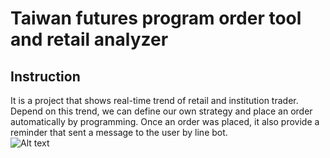 # Taiwan futures program order tool and retail analyzer
## Instruction
It is a project that shows real-time trend of retail and institution trader.
Depend on this trend, we can define our own strategy and place an order automatically by programming.
Once an order was placed, it also provide a reminder that sent a message to the user by line bot.   
![Alt text](https://github.com/heyheychen/Taiwan_futures_program_order_tool_and_retail_analyzer/blob/master/pic/result.png?raw=true)   
